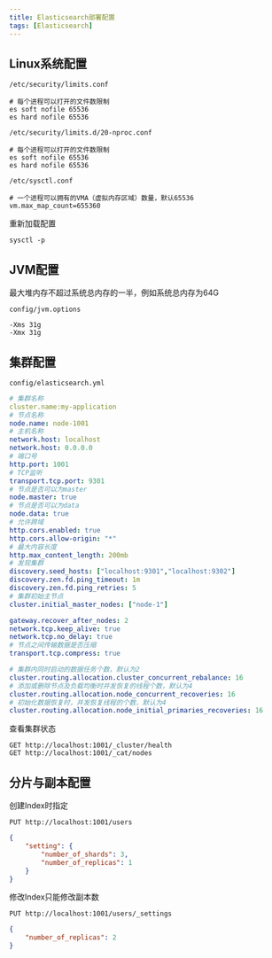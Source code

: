 ```yaml
---
title: Elasticsearch部署配置
tags: [Elasticsearch]
---
```


## Linux系统配置

`/etc/security/limits.conf`
```
# 每个进程可以打开的文件数限制
es soft nofile 65536
es hard nofile 65536
```

`/etc/security/limits.d/20-nproc.conf`
```
# 每个进程可以打开的文件数限制
es soft nofile 65536
es hard nofile 65536
```

`/etc/sysctl.conf`
```
# 一个进程可以拥有的VMA（虚拟内存区域）数量，默认65536
vm.max_map_count=655360
```

重新加载配置
```shell
sysctl -p
```

## JVM配置

最大堆内存不超过系统总内存的一半，例如系统总内存为64G

`config/jvm.options`
```
-Xms 31g
-Xmx 31g
```

## 集群配置

`config/elasticsearch.yml`
```yaml
# 集群名称
cluster.name:my-application
# 节点名称
node.name: node-1001
# 主机名称
network.host: localhost
network.host: 0.0.0.0
# 端口号
http.port: 1001
# TCP监听
transport.tcp.port: 9301
# 节点是否可以为master
node.master: true
# 节点是否可以为data
node.data: true
# 允许跨域
http.cors.enabled: true
http.cors.allow-origin: "*"
# 最大内容长度
http.max_content_length: 200mb
# 发现集群
discovery.seed_hosts: ["localhost:9301","localhost:9302"]
discovery.zen.fd.ping_timeout: 1m
discovery.zen.fd.ping_retries: 5
# 集群初始主节点
cluster.initial_master_nodes: ["node-1"]

gateway.recover_after_nodes: 2
network.tcp.keep_alive: true
network.tcp.no_delay: true
# 节点之间传输数据是否压缩
transport.tcp.compress: true

# 集群内同时启动的数据任务个数，默认为2
cluster.routing.allocation.cluster_concurrent_rebalance: 16
# 添加或删除节点及负载均衡时并发恢复的线程个数，默认为4
cluster.routing.allocation.node_concurrent_recoveries: 16
# 初始化数据恢复时，并发恢复线程的个数，默认为4
cluster.routing.allocation.node_initial_primaries_recoveries: 16
```

查看集群状态

```
GET http://localhost:1001/_cluster/health
GET http://localhost:1001/_cat/nodes
```

## 分片与副本配置

创建Index时指定

```
PUT http://localhost:1001/users
```

```json
{
    "setting": {
        "number_of_shards": 3,
        "number_of_replicas": 1
    }
}
```

 修改Index只能修改副本数

```
PUT http://localhost:1001/users/_settings
```

```json
{
	"number_of_replicas": 2
}
```